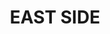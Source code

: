 ---
lastmod: '2025-04-06T06:05:19+00:00'
latitude: -23.69030677
layout: suburb
longitude: 133.8971833
postcode: 0870
state: NT
title: EAST SIDE
url: /nt/east-side/
---